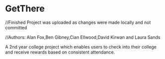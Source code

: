GetThere
========
//Finished Project was uploaded as changes were made locally and not committed



//Authors: Alan Fox,Ben Gibney,Cian Ellwood,David Kirwan and Laura Sands

A 2nd year college project which enables users to check into their college and receive rewards based on consistent attendance.

